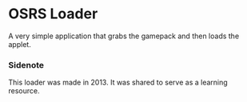 # OSRS Loader

A very simple application that grabs the gamepack and then loads the applet.

### Sidenote
This loader was made in 2013. It was shared to serve as a learning resource.